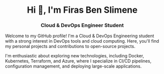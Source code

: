 <h1 align="center">Hi 👋, I'm Firas Ben Slimene</h1>
<h3 align="center">Cloud & DevOps Engineer Student</h3>
<p dir="auto">Welcome to my GitHub profile! I'm a Cloud & DevOps Engineering student with a strong interest in DevOps tools and cloud computing. Here, you'll find my personal projects and contributions to open-source projects. </p>
<p dir="auto">I'm enthusiastic about exploring new technologies, including Docker, Kubernetes, Terraform, and Azure, where I specialize in CI/CD pipelines, configuration management, and deploying large-scale applications. </p>

